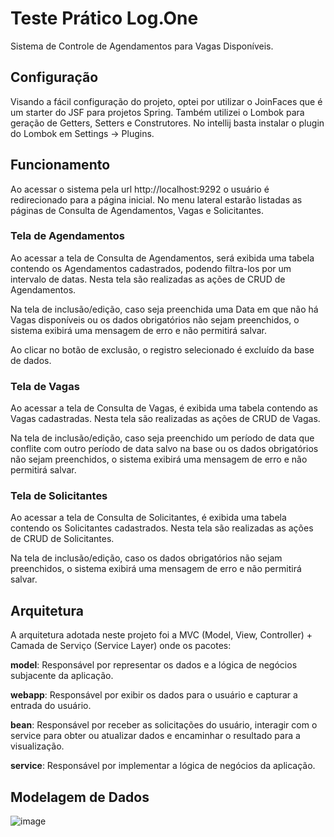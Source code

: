 ﻿# Teste Prático Log.One

Sistema de Controle de Agendamentos para Vagas Disponíveis.

## Configuração

Visando a fácil configuração do projeto, optei por utilizar o JoinFaces que é um starter do JSF para projetos Spring. 
Também utilizei o Lombok para geração de Getters, Setters e Construtores. No intellij basta instalar o plugin do Lombok em Settings -> Plugins.

## Funcionamento

Ao acessar o sistema pela url http://localhost:9292 o usuário é redirecionado para a página inicial.
No menu lateral estarão listadas as páginas de Consulta de Agendamentos, Vagas e Solicitantes.


### Tela de Agendamentos

Ao acessar a tela de Consulta de Agendamentos, será exibida uma tabela contendo os Agendamentos cadastrados, podendo filtra-los por um intervalo de datas. Nesta tela são realizadas as ações de CRUD de Agendamentos.

Na tela de inclusão/edição, caso seja preenchida uma Data em que não há Vagas disponíveis ou os dados obrigatórios não sejam preenchidos, o sistema exibirá uma mensagem de erro e não permitirá salvar.

Ao clicar no botão de exclusão, o registro selecionado é excluído da base de dados.


### Tela de Vagas

Ao acessar a tela de Consulta de Vagas, é exibida uma tabela contendo as Vagas cadastradas. Nesta tela são realizadas as ações de CRUD de Vagas.

Na tela de inclusão/edição, caso seja preenchido um período de data que conflite com outro período de data salvo na base ou os dados obrigatórios não sejam preenchidos, o sistema exibirá uma mensagem de erro e não permitirá salvar.


### Tela de Solicitantes

Ao acessar a tela de Consulta de Solicitantes, é exibida uma tabela contendo os Solicitantes cadastrados. Nesta tela são realizadas as ações de CRUD de Solicitantes.

Na tela de inclusão/edição, caso os dados obrigatórios não sejam preenchidos, o sistema exibirá uma mensagem de erro e não permitirá salvar.


## Arquitetura

A arquitetura adotada neste projeto foi a MVC (Model, View, Controller) + Camada de Serviço (Service Layer) onde os pacotes:

**model**: Responsável por representar os dados e a lógica de negócios subjacente da aplicação. 

**webapp**: Responsável por exibir os dados para o usuário e capturar a entrada do usuário.

**bean**: Responsável por receber as solicitações do usuário, interagir com o service para obter ou atualizar dados e encaminhar o resultado para a visualização.

**service**: Responsável por implementar a lógica de negócios da aplicação.


## Modelagem de Dados

![image](https://github.com/guilhermeozana/teste-pratico-logone/assets/69025200/f6fafc2d-76b9-4f4c-9d03-465a4c6b141c)

